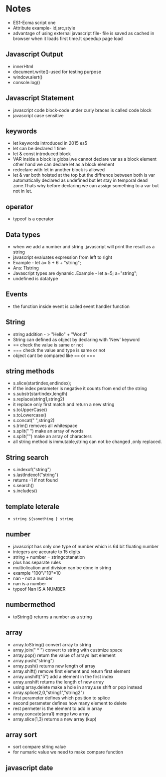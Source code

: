 # Notes


* ES1-Ecma script one
* Attribute example- id,src,style
* advantage of using external javascript file- file is saved as cached in browser when it loads first time.It speedup page load 

## Javascript Output

* innerHtml
* document.write()-used for testing purpose
* window.alert()
* console.log()

## Javascript Statement

* javascript code block-code under curly braces is called code block
* javascript case sensitive

## keywords

* let keywords introduced in 2015 es5
* let can be declared 1 time 
* let & const introduced block
* VAR inside a block is global,we cannot declare var as a block element other hand we can declare let as a block element
* redeclare with let in another block is allowed
* let & var both hoisted at the top but the diffrence between both is var automatically declared as undefined but let stay in temporal dead zone.Thats why before declaring we can assign something to a var but not in let.

## operator

* typeof is a operator

## Data types

* when we add a number and string ,javascript will print the result as a string 
* javascript evaluates expression from left to right
* Example - let a= 5 + 6 + "string";
* Ans: 11string
* Javascript types are dynamic .Example - let a=5; a="string";
* undefined is datatype


## Events

* the function inside event is called event handler function

## String

* string addition - > "Hello" + "World"
* String can defined as object by declaring with 'New' keyword
*  == check the value is same or not
* === check the value and type is same or not
* object cant be compared like == or ===

## string methods

* s.slice(startindex,endindex);
* if the index perameter is negative it counts from end of the string 
* s.substr(startindex,length)
* s.replace(string1,string2)
* it replace only first match and return a new string
* s.toUpperCase()
* s.toLowercase()
* s.concat(" ",string2)
* s.trim() removes all whitespace
* s.split(" ") make an array of words
* s.split("") make an array of characters
* all string method is immutable,string can not be changed ,only replaced.

## String search

* s.indexof("string")
* s.lastIndexof("string")
* returns -1 if not found
* s.search()
* s.includes()

## template leterale

* `string ${something } string`


## number

* javascript has only one type of number which is 64 bit floating number
* integers are accurate to 15 digits
* string + number = stringcotanation
* plus has separate rules
* multiolication and division can be done in string
* example "100"/"10"=10
* nan - not a number
* nan is a number
* typeof Nan IS A NUMBER

## numbermethod

* toString() returns a number as a string 

## array

* array.toString() convert array to string
* array.join(" * ") convert to string with custmize space
* array.pop() return the value of arrays last element
* array.push("string") 
* array.push() returns new length of array
* array.shift() remove first element and return first element
* array.unshift("5") add a element in the first index
* array.unshift returns the  length of new array
* using array.delete make a hole in array.use shift or pop instead
* array.splice(2,0,"string1","string2")
* first perameter defines which position to splice
* second perameter defines how many element to delete
* rest permeter is the element to add in array
* array.concate(arra1) merge two array
* array.slice(1,3) returns a new array (kup)

## array sort

* sort compare string value
* for numaric value we need to make compare function

## javascript date





